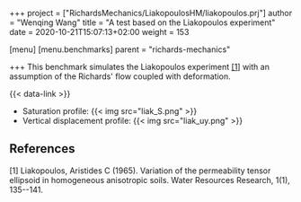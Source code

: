 +++
project = ["RichardsMechanics/LiakopoulosHM/liakopoulos.prj"]
author = "Wenqing Wang"
title = "A test based on the Liakopoulos experiment"
date = 2020-10-21T15:07:13+02:00
weight = 153

[menu]
  [menu.benchmarks]
    parent = "richards-mechanics"

+++
This benchmark simulates the Liakopoulos experiment
  [[1]](#1)
 with an assumption of  the Richards' flow  coupled with deformation.

{{< data-link >}}

* Saturation profile:
{{< img src="liak_S.png" >}}
* Vertical displacement profile:
{{< img src="liak_uy.png" >}}

## References

<a id="1">[1]</a>
Liakopoulos, Aristides C (1965).
Variation of the permeability tensor ellipsoid in homogeneous anisotropic soils.
Water Resources Research, 1(1), 135--141.
